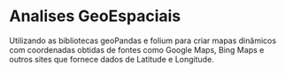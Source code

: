 # Analises GeoEspaciais
Utilizando as bibliotecas geoPandas e folium para criar mapas dinâmicos com coordenadas obtidas de fontes como Google Maps, Bing Maps e outros sites que fornece dados de Latitude e Longitude.
